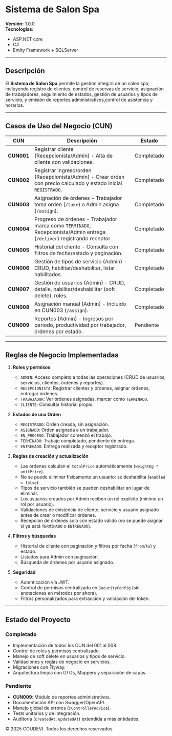 # Sistema de Salon Spa

**Versión:** 1.0.0  
**Tecnologías:**
- ASP.NET core 
- C#
- Entity Framework + SQLServer
---

##  Descripción
El **Sistema de Salon Spa** permite la gestión integral de un salon spa, incluyendo registro de clientes, control de reservas de servicio, asignación de trabajadores, seguimiento de estados, gestión de usuarios y tipos de servicio, y emisión de reportes administrativos,control de asistencia y horarios.

---

##  Casos de Uso del Negocio (CUN)

| CUN     | Descripción                                                                                   | Estado |
|---------|-----------------------------------------------------------------------------------------------|--------|
| **CUN001** | Registrar cliente (Recepcionista/Admin) - Alta de cliente con validaciones.                    |  Completado |
| **CUN002** | Registrar ingreso/orden (Recepcionista/Admin) - Crear orden con precio calculado y estado inicial `REGISTRADO`. |  Completado |
| **CUN003** | Asignación de órdenes - Trabajador toma orden (`/take`) o Admin asigna (`/assign`).             |  Completado |
| **CUN004** | Progreso de órdenes - Trabajador marca como `TERMINADO`, Recepcionista/Admin entrega (`/deliver`) registrando receptor. |  Completado |
| **CUN005** | Historial del cliente - Consulta con filtros de fecha/estado y paginación.                     |  Completado |
| **CUN006** | Gestión de tipos de servicio (Admin) - CRUD, habilitar/deshabilitar, listar habilitados.       |  Completado |
| **CUN007** | Gestión de usuarios (Admin) - CRUD, detalle, habilitar/deshabilitar (soft delete), roles.      |  Completado |
| **CUN008** | Asignación manual (Admin) - Incluido en CUN003 (`/assign`).                                     |  Completado |
| **CUN009** | Reportes (Admin) - Ingresos por período, productividad por trabajador, órdenes por estado.     |  Pendiente |

---

##  Reglas de Negocio Implementadas

1. **Roles y permisos**
    - `ADMIN`: Acceso completo a todas las operaciones (CRUD de usuarios, servicios, clientes, órdenes y reportes).
    - `RECEPCIONISTA`: Registrar clientes y órdenes, asignar órdenes, entregar órdenes.
    - `TRABAJADOR`: Ver órdenes asignadas, marcar como `TERMINADO`.
    - `CLIENTE`: Consultar historial propio.

2. **Estados de una Orden**
    - `REGISTRADO`: Orden creada, sin asignación.
    - `ASIGNADO`: Orden asignada a un trabajador.
    - `EN_PROCESO`: Trabajador comenzó el trabajo.
    - `TERMINADO`: Trabajo completado, pendiente de entrega.
    - `ENTREGADO`: Entrega realizada y receptor registrado.

3. **Reglas de creación y actualización**
    - Las órdenes calculan el `totalPrice` automáticamente (`weightKg * unitPrice`).
    - No se puede eliminar físicamente un usuario: se deshabilita (`enabled = false`).
    - Tipos de servicio también se pueden deshabilitar en lugar de eliminar.
    - Los usuarios creados por Admin reciben un rol explícito (mínimo un rol por usuario).
    - Validaciones de existencia de cliente, servicio y usuario asignado antes de crear o modificar órdenes.
    - Recepción de órdenes solo con estado válido (no se puede asignar si ya está `TERMINADO` o `ENTREGADO`).

4. **Filtros y búsquedas**
    - Historial de cliente con paginación y filtros por fecha (`from`/`to`) y estado.
    - Listados para Admin con paginación.
    - Búsqueda de órdenes por usuario asignado.

5. **Seguridad**
    - Autenticación vía JWT.
    - Control de permisos centralizado en `SecurityConfig` (sin anotaciones en métodos por ahora).
    - Filtros personalizados para extracción y validación del token.

---

##  Estado del Proyecto

### Completado 
- Implementación de todos los CUN del 001 al 008.
- Control de roles y permisos centralizado.
- Manejo de soft delete en usuarios y tipos de servicio.
- Validaciones y reglas de negocio en servicios.
- Migraciones con Flyway.
- Arquitectura limpia con DTOs, Mappers y separación de capas.

### Pendiente 
- **CUN009**: Módulo de reportes administrativos.
- Documentación API con Swagger/OpenAPI.
- Manejo global de errores (`@ControllerAdvice`).
- Tests unitarios y de integración.
- Auditoría (`createdAt`, `updatedAt`) extendida a más entidades.

© 2025 COUDEVI. Todos los derechos reservados.

